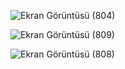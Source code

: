 
![Ekran Görüntüsü (804)](https://github.com/user-attachments/assets/848f6af0-2665-476b-a0ed-43e3cf53f7ab)


![Ekran Görüntüsü (809)](https://github.com/user-attachments/assets/3f7c553e-de8b-4a33-85a4-49cf559764f5)


![Ekran Görüntüsü (808)](https://github.com/user-attachments/assets/59a22d4c-2904-4797-aecb-a37c95c56fc0)
